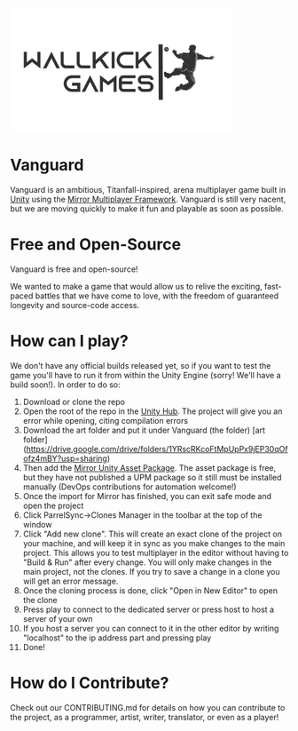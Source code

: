 <img src="logo.png" width="400">

# Vanguard

Vanguard is an ambitious, Titanfall-inspired, arena multiplayer game built in [Unity](https://unity.com/) using the [Mirror Multiplayer Framework](https://github.com/vis2k/Mirror).  Vanguard is still very nacent, but we are moving quickly to make it fun and playable as soon as possible.

# Free and Open-Source

Vanguard is free and open-source!

We wanted to make a game that would allow us to relive the exciting, fast-paced battles that we have come to love, with the freedom of guaranteed longevity and source-code access.

# How can I play?

We don't have any official builds released yet, so if you want to test the game you'll have to run it from within the Unity Engine (sorry!  We'll have a build soon!).  In order to do so:

1. Download or clone the repo
2. Open the root of the repo in the [Unity Hub](https://unity3d.com/get-unity/download?_gl=1*1tvp0xz*_ga*OTkxODcxMzkyLjE2MjgyMzE5OTQ.*_ga_1S78EFL1W5*MTYyODQwOTY5OC40LjAuMTYyODQwOTY5OC42MA..&_ga=2.13935924.260475146.1628369466-991871392.1628231994).  The project will give you an error while opening, citing compilation errors
3. Download the art folder  and put it under Vanguard (the folder) [art folder] (https://drive.google.com/drive/folders/1YRscRKcoFtMpUpPx9jEP30qOfofz4mBY?usp=sharing)
4. Then add the [Mirror Unity Asset Package](https://assetstore.unity.com/packages/tools/network/mirror-129321).  The asset package is free, but they have not published a UPM package so it still must be installed manually (DevOps contributions for automation welcome!)
5. Once the import for Mirror has finished, you can exit safe mode and open the project
6. Click ParrelSync->Clones Manager in the toolbar at the top of the window
7. Click "Add new clone".  This will create an exact clone of the project on your machine, and will keep it in sync as you make changes to the main project.  This allows you to test multiplayer in the editor without having to "Build & Run" after every change.  You will only make changes in the main project, not the clones.  If you try to save a change in a clone you will get an error message.
8. Once the cloning process is done, click "Open in New Editor" to open the clone
9. Press play to connect to the dedicated server or press host to host a server of your own
10. If you host a server you can connect to it in the other editor by writing "localhost" to the ip address part and pressing play
11. Done!

# How do I Contribute?

Check out our CONTRIBUTING.md for details on how you can contribute to the project, as a programmer, artist, writer, translator, or even as a player!

